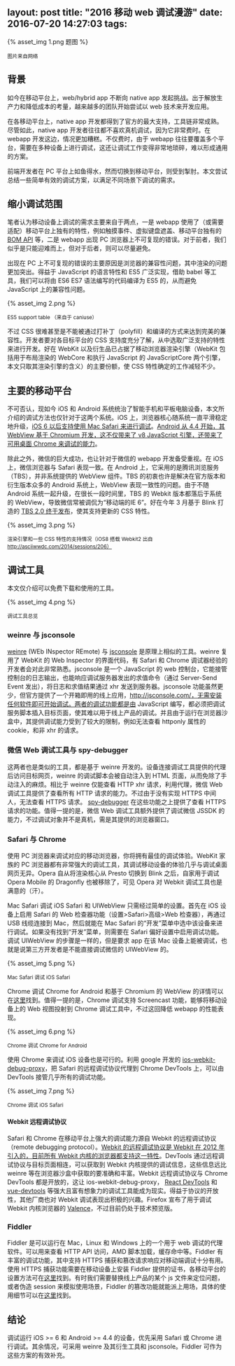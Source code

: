 layout: post
title: "2016 移动 web 调试漫游"
date: 2016-07-20 14:27:03
tags:
---
{% asset_img 1.png 题图 %}

<small>图片来自网络</small>

## 背景

  如今在移动平台上，web/hybrid app 不断向 native app 发起挑战。出于解放生产力和降低成本的考量，越来越多的团队开始尝试以 web 技术来开发应用。
  
  在各移动平台上，native app 开发都得到了官方的最大支持，工具链非常成熟。尽管如此，native app 开发者往往都不喜欢真机调试，因为它非常费时。在 webapp 开发这边，情况更加糟糕。不仅费时，由于 webapp 往往要覆盖多个平台，需要在多种设备上进行调试，这还让调试工作变得非常地琐碎，难以形成通用的方案。
  
  前端开发者在 PC 平台上如鱼得水，然而切换到移动平台，则受到掣肘。本文尝试总结一些简单有效的调试方案，以满足不同场景下调试的需求。

## 缩小调试范围

  笔者认为移动设备上调试的需求主要来自于两点，一是 webapp 使用了（或需要适配）移动平台上独有的特性，例如触摸事件、虚拟键盘遮盖、移动平台独有的 [BOM API][1] 等，二是 webapp 出现 PC 浏览器上不可复现的错误。对于前者，我们似乎是只能迎难而上，但对于后者，则可以尽量避免。

  出现在 PC 上不可复现的错误的主要原因是浏览器的兼容性问题，其中渲染的问题更加突出。得益于 JavaScript 的语言特性和 ES5 广泛实现，借助 babel 等工具，我们可以将由 ES6 ES7 语法编写的代码编译为 ES5 的，从而避免 JavaScript 上的兼容性问题。

{% asset_img 2.png %}

<small>ES5 support table （来自于 caniuse）</small>

  不过 CSS 很难甚至是不能被通过打补丁（polyfill）和编译的方式来达到完美的兼容性。开发者要对各目标平台的 CSS 支持度充分了解，从中选取广泛支持的特性来进行开发。好在 WebKit 以及衍生品已占据了移动浏览器渲染引擎（WebKit 包括用于布局渲染的 WebCore 和执行 JavaScript 的 JavaScriptCore 两个引擎，本文只取其渲染引擎的含义）的主要份额，使 CSS 特性确定的工作减轻不少。

## 主要的移动平台

  不可否认，现如今 iOS 和 Android 系统统治了智能手机和平板电脑设备，本文所介绍的调试方法也仅针对于这两个系统。iOS 上，浏览器核心随系统一直平滑稳定地升级，[iOS 6 以后支持使用 Mac Safari 来进行调试][15]。[Android 从 4.4 开始，其 WebView 基于 Chromium 开发，这不仅带来了 v8 JavaScript 引擎，还带来了可用桌面 Chrome 来调试的能力][2]。

  除此之外，微信的巨大成功，也让针对于微信的 webapp 开发备受重视。在 iOS 上，微信浏览器与 Safari 表现一致。在 Android 上，它采用的是腾讯浏览服务（TBS），并非系统提供的 WebView 组件。TBS 的初衷也许是解决在官方版本和衍生版本众多的 Android 系统上，WebView 表现一致性的问题。由于不随 Android 系统一起升级，在很长一段时间里，TBS 的 Webkit 版本都落后于系统的 WebView，导致微信常被调侃为“移动端的IE 6”。好在今年 3 月基于 Blink 打造的 [TBS 2.0 终于发布][3]，使其支持更新的 CSS 特性。

{% asset_img 3.png %}

<small>渲染引擎和一些 CSS 特性的支持情况（iOS8 搭载 Webkit2 出自 http://asciiwwdc.com/2014/sessions/206）</small>

## 调试工具

  本文仅介绍可以免费下载和使用的工具。

{% asset_img 4.png %}

<small>调试工具总览</small>
  
### weinre 与 jsconsole

  [weinre][6] (WEb INspector REmote) 与 [jsconsole][7] 是原理上相似的工具。weinre 复用了 WebKit 的 Web Inspector 的界面代码，有 Safari 和 Chrome 调试器经验的开发者会对此非常熟悉。jsconsole 是一个 JavaScript 的 web 控制台，它能接管控制台的日志输出，也能响应调试服务器发出的求值命令（通过 Server-Send Event 发出），将日志和求值结果通过 xhr 发送到服务器。jsconsole 功能虽然更少，但官方提供了一个开箱即用的线上应用，http://jsconsole.com/，无需安装任何软件即可开始调试。两者的调试功能都是由 JavaScript 编写，都必须把调试服务脚本插入目标页面，使其难以用于线上产品的调试。并且由于运行在浏览器沙盒中，其提供调试能力受到了较大的限制，例如无法查看 httponly 属性的 cookie，和非 xhr 的请求。

### 微信 Web 调试工具与 spy-debugger

  这两者也是类似的工具，都是基于 weinre 开发的。设备连接调试工具提供的代理后访问目标网页，weinre 的调试脚本会被自动注入到 HTML 页面，从而免除了手动注入的麻烦。相比于 weinre 仅能查看 HTTP xhr 请求，利用代理，微信 Web 调试工具提供了查看所有 HTTP 请求的能力。不过由于没有实现 HTTPS 中间人，无法查看 HTTPS 请求。 [spy-debugger][4] 在这些功能之上提供了查看 HTTPS 请求的功能。值得一提的是，微信 Web 调试工具额外提供了调试微信 JSSDK 的能力，不过调试对象并不是真机，需是其提供的浏览器窗口。

### Safari 与 Chrome

  使用 PC 浏览器来调试对应的移动浏览器，你将拥有最佳的调试体验。WebKit 家族的 PC 浏览器都有非常强大的调试工具，其调试移动设备的体验几乎与调试桌面网页无异。Opera 自从将渲染核心从 Presto 切换到 Blink 之后，自家用于调试 Opera Mobile 的 Dragonfly 也被移除了，可见 Opera 对 Webkit 调试工具也是满意的（汗）。

  Mac Safari 调试 iOS Safari 和 UIWebView 只需经过简单的设置。首先在 iOS 设备上启用 Safari 的 Web 检查器功能（设置>Safari>高级>Web 检查器），再通过 USB 线缆连接到 Mac，然后就能在 Mac Safari 的“开发”菜单中选中该设备来进行调试。如果没有找到“开发”菜单，则需要在 Safari 偏好设置中启用调试功能。调试 UIWebView 的步骤是一样的，但是要求 app 在该 Mac 设备上能被调试，也就是说第三方开发者是不能直接调试微信的 UIWebView 的。

{% asset_img 5.png %}

<small>Mac Safari 调试 iOS Safari</small>

  Chrome 调试 Chrome for Android 和基于 Chromium 的 WebView 的详情可以在[这里][7]找到。值得一提的是，Chrome 调试支持 Screencast 功能，能够将移动设备上的 Web 视图投射到 Chrome 调试工具中，不过这回降低 webapp 的性能表现。

{% asset_img 6.png %}

<small>Chrome 调试 Chrome for Android</small>

  使用 Chrome 来调试 iOS 设备也是可行的。利用 google 开发的 [ios-webkit-debug-proxy][5]，把 Safari 的远程调试协议代理到 Chrome DevTools 上，可以由 DevTools 接管几乎所有的调试功能。

{% asset_img 7.png %}

<small>Chrome 调试 iOS Safari</small>

#### Webkit 远程调试协议

  Safari 和 Chrome 在移动平台上强大的调试能力源自 Webkit 的远程调试协议（remote debugging protocol）。[Webkit 的远程调试协议是 Webkit 在 2012 年引入的，目前所有 Webkit 内核的浏览器都支持这一特性][10]。DevTools 通过远程调试协议与目标页面相连，可以获取到 Webkit 内核提供的调试信息，这些信息远比 weinre 等在浏览器沙盒中获取的要准确和丰富。Webkit 远程调试协议与 Chrome DevTools 都是开放的，这让 ios-webkit-debug-proxy， [React DevTools][12] 和 [vue-devtools][13] 等强大且富有想象力的调试工具能成为现实。得益于协议的开放性，其他厂商也对 Webkit 调试表现出积极的兴趣。Firefox 宣布了用于调试 Webkit 内核浏览器的 [Valence][14]，不过目前仍处于技术预览版。

### Fiddler

  Fiddler 是可以运行在 Mac，Linux 和 Windows 上的一个用于 web 调试的代理软件。可以用来查看 HTTP API 访问，AMD 脚本加载，缓存命中等。Fiddler 有丰富的调试功能，其中支持 HTTPS 捕获和篡改请求响应对移动端调试十分有用。使用 HTTPS 捕获功能需要在移动设备上安装 Fiddler 提供的证书，各移动平台的设置方法可在[这里][8]找到。有时我们需要替换线上产品的某个 js 文件来定位问题，或者伪造 session 来模拟使用场景，Fiddler 的篡改功能就能派上用场，具体的使用细节可以在[这里][9]找到。

## 结论

  调试运行 iOS >= 6 和 Android >= 4.4 的设备，优先采用 Safari 或 Chrome 进行调试。其余情况，可采用 weinre 及其衍生工具和 jsconsole。Fiddler 可作为这些方案的有效补充。
  

[1]: http://javascript.ruanyifeng.com/bom/mobile.html
[2]: https://developer.chrome.com/multidevice/webview/overview
[3]: http://bbs.mb.qq.com/thread-1128359-1-1.html
[4]: https://github.com/wuchangming/spy-debugger
[5]: https://github.com/google/ios-webkit-debug-proxy
[6]: http://people.apache.org/~pmuellr/weinre/docs/latest/Home.html
[7]: https://developers.google.com/web/tools/chrome-devtools/debug/remote-debugging/remote-debugging
[8]: http://docs.telerik.com/fiddler/configure-fiddler/tasks/configurefiddler
[9]: http://docs.telerik.com/fiddler/KnowledgeBase/FiddlerScript/ModifyRequestOrResponse
[10]: http://taobaofed.org/blog/2015/11/20/webkit-remote-debug-test/
[11]: https://trac.webkit.org/wiki/WebInspector
[12]: https://facebook.github.io/react/blog/2014/01/02/react-chrome-developer-tools.html
[13]: https://github.com/vuejs/vue-devtools
[14]: https://developer.mozilla.org/en-US/docs/Tools/Valence
[15]: http://moduscreate.com/enable-remote-web-inspector-in-ios-6/

